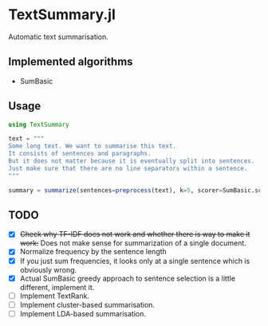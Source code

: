 # TextSummary.jl
Automatic text summarisation.

## Implemented algorithms

- SumBasic

## Usage
```julia
using TextSummary

text = """
Some long text. We want to summarise this text.
It consists of sentences and paragraphs.
But it does not matter because it is eventually split into sentences.
Just make sure that there are no line separators within a sentence.
"""

summary = summarize(sentences=preprocess(text), k=5, scorer=SumBasic.score)
```

## TODO

- [X] ~~Check why TF-IDF does not work and whether there is way to make it work:~~ Does not make sense for summarization of a single document.
- [X] Normalize frequency by the sentence length
- [X] If you just sum frequencies, it looks only at a single sentence which is obviously wrong.
- [X] Actual SumBasic greedy approach to sentence selection is a little different, implement it.
- [ ] Implement TextRank.
- [ ] Implement cluster-based summarisation.
- [ ] Implement LDA-based summarisation.
